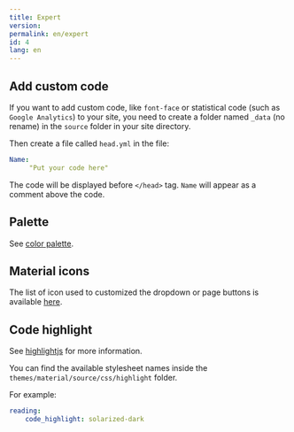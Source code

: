 ```yaml
---
title: Expert
version:
permalink: en/expert
id: 4
lang: en
---
```


## Add custom code

If you want to add custom code, like `font-face` or statistical code (such as `Google Analytics`) to your site, you need to create a folder named `_data` (no rename) in the `source` folder in your site directory.

Then create a file called `head.yml` in the file:

```yaml
Name:
     "Put your code here"
```

The code will be displayed before `</head>` tag. `Name` will appear as a comment above the code.

## Palette

See [color palette](https://material.google.com/style/color.html#color-color-palette).

## Material icons

The list of icon used to customized the dropdown or page buttons is available [here](https://material.io/icons/).

## Code highlight

See [highlightjs](https://highlightjs.org/static/demo/) for more information.

You can find the available stylesheet names inside the `themes/material/source/css/highlight` folder.

For example:
```yaml
reading:
    code_highlight: solarized-dark
```
